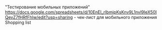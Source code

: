 "Тестирование мобильных приложений"
https://docs.google.com/spreadsheets/d/10EnEI_rIbmjpKsKnv9L1nvl9IeX50IQevZ7fHRfFhlw/edit?usp=sharing - чек-лист для мобильного приложения Shopping list
